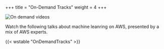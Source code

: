 +++
title = "On-Demand Tracks"
weight = 4
+++

![On demand videos]("/images/agenda-ondemand.png")

Watch the following talks about machine leanring on AWS, presented by a mix of AWS experts.

{{< wstable "OnDemandTracks" >}}